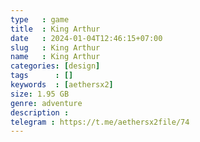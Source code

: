 ```yaml
---
type   : game
title  : King Arthur
date   : 2024-01-04T12:46:15+07:00
slug   : King Arthur
name   : King Arthur
categories: [design]
tags      : []
keywords  : [aethersx2]
size: 1.95 GB
genre: adventure
description : 
telegram : https://t.me/aethersx2file/74
---
```


